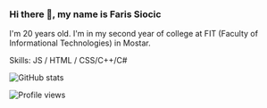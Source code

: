 ### Hi there 👋, my name is Faris Siocic
I'm 20 years old. I'm in my second year of college at FIT (Faculty of Informational Technologies) in Mostar.

Skills:  JS / HTML / CSS/C++/C#

![GitHub stats](https://github-readme-stats.vercel.app/api?username=Siocic&show_icons=true)  



![Profile views](https://gpvc.arturio.dev/Siocic)  
<!--
**Siocic/Siocic** is a ✨ _special_ ✨ repository because its `README.md` (this file) appears on your GitHub profile.

[![Top Langs](https://github-readme-stats.vercel.app/api/top-langs/?username=Siocic)](https://github.com/anuraghazra/github-readme-stats)
Here are some ideas to get you started:

- 🔭 I’m currently working on ...
- 🌱 I’m currently learning ...
- 👯 I’m looking to collaborate on ...
- 🤔 I’m looking for help with ...
- 💬 Ask me about ...
- 📫 How to reach me: ...
- 😄 Pronouns: ...
- ⚡ Fun fact: ...
-->
